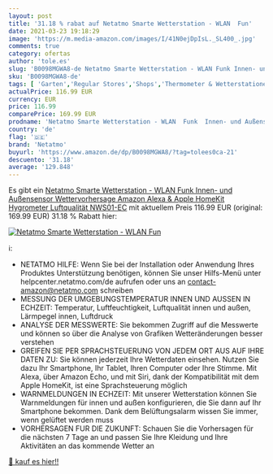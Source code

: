 ```yaml
---
layout: post
title: '31.18 % rabat auf Netatmo Smarte Wetterstation - WLAN  Fun'
date: 2021-03-23 19:18:29
image: 'https://m.media-amazon.com/images/I/41N0ejDpIsL._SL400_.jpg'
comments: true
category: ofertas
author: 'tole.es'
slug: 'B0098MGWA8-de Netatmo Smarte Wetterstation - WLAN Funk Innen- und...'
sku: 'B0098MGWA8-de'
tags: [ 'Garten','Regular Stores','Shops','Thermometer & Wetterstationen','Wetterstationen','netatmo', ]
actualPrice: 116.99 EUR
currency: EUR
price: 116.99
comparePrice: 169.99 EUR
prodname: 'Netatmo Smarte Wetterstation - WLAN  Funk  Innen- und Außensensor  Wettervorhersage  Amazon Alexa & Apple HomeKit  Hygrometer  Luftqualität  NWS01-EC'
country: 'de'
flag: '🇩🇪'
brand: 'Netatmo'
buyurl: 'https://www.amazon.de/dp/B0098MGWA8/?tag=tolees0ca-21'
descuento: '31.18'
average: '129.848'
---
```


Es gibt ein [Netatmo Smarte Wetterstation - WLAN  Funk  Innen- und Außensensor  Wettervorhersage  Amazon Alexa & Apple HomeKit  Hygrometer  Luftqualität  NWS01-EC](https://www.amazon.de/dp/B0098MGWA8/?tag=tolees0ca-21) mit aktuellem Preis 116.99 EUR (original: 169.99 EUR) 31.18 % Rabatt hier:

[![Netatmo Smarte Wetterstation - WLAN  Fun](https://m.media-amazon.com/images/I/41N0ejDpIsL._SL400_.jpg)](https://www.amazon.de/dp/B0098MGWA8/?tag=tolees0ca-21)

ℹ️:

- NETATMO HILFE: Wenn Sie bei der Installation oder Anwendung Ihres Produktes Unterstützung benötigen, können Sie unser Hilfs-Menü unter helpcenter.netatmo.com/de aufrufen oder uns an contact-amazon@netatmo.com schreiben
- MESSUNG DER UMGEBUNGSTEMPERATUR INNEN UND AUSSEN IN ECHZEIT: Temperatur, Luftfeuchtigkeit, Luftqualität innen und außen, Lärmpegel innen, Luftdruck
- ANALYSE DER MESSWERTE: Sie bekommen Zugriff auf die Messwerte und können so über die Analyse von Grafiken Wetteränderungen besser verstehen
- GREIFEN SIE PER SPRACHSTEUERUNG VON JEDEM ORT AUS AUF IHRE DATEN ZU: Sie können jederzeit Ihre Wetterdaten einsehen. Nutzen Sie dazu Ihr Smartphone, Ihr Tablet, Ihren Computer oder Ihre Stimme. Mit Alexa, über Amazon Echo, und mit Siri, dank der Kompatibilität mit dem Apple HomeKit, ist eine Sprachsteuerung möglich
- WARNMELDUNGEN IN ECHZEIT: Mit unserer Wetterstation können Sie Warnmeldungen für innen und außen konfigurieren, die Sie dann auf Ihr Smartphone bekommen. Dank dem Belüftungsalarm wissen Sie immer, wenn gelüftet werden muss
- VORHERSAGEN FUR DIE ZUKUNFT: Schauen Sie die Vorhersagen für die nächsten 7 Tage an und passen Sie Ihre Kleidung und Ihre Aktivitäten an das kommende Wetter an

[🛒 kauf es hier!!](https://www.amazon.de/dp/B0098MGWA8/?tag=tolees0ca-21)
